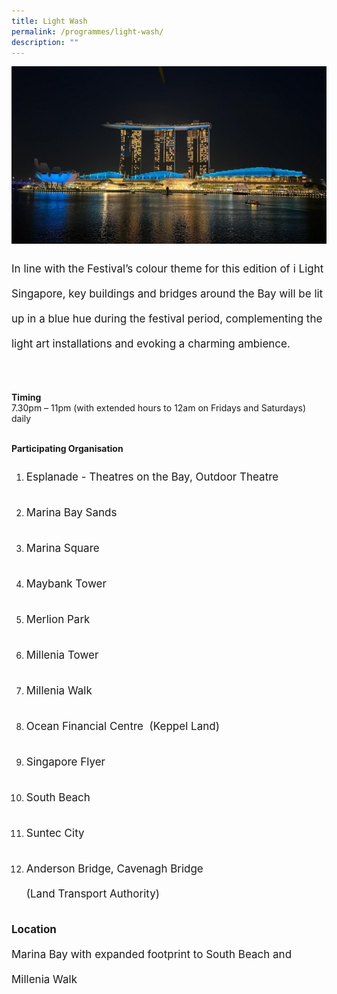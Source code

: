 ```yaml
---
title: Light Wash
permalink: /programmes/light-wash/
description: ""
---
```

<img src="/images/Programmes/lightwash.JPG">
<p style="font-size:17px; line-height:40px">
In line with the Festival’s colour theme for this edition of i Light Singapore, key buildings and bridges around the Bay will be lit up in a blue hue during the festival period, complementing the light art installations and evoking a charming ambience.<br><br>

<b>Timing</b><br>
7.30pm – 11pm (with extended hours to 12am on Fridays and Saturdays) daily<br><br>
	
<b>Participating Organisation</b><br>
</p><p style="font-size:17px;line-height:40px">
	</p><ol type="1">
		<li><p style="font-size:17px;line-height:40px">Esplanade - Theatres on the Bay, Outdoor Theatre</p></li>
	<li><p style="font-size:17px;line-height:40px">Marina Bay Sands</p></li>
	<li><p style="font-size:17px;line-height:40px">Marina Square</p></li>
	<li><p style="font-size:17px;line-height:40px">Maybank Tower</p></li>
	<li><p style="font-size:17px;line-height:40px">Merlion Park</p></li>
	<li><p style="font-size:17px;line-height:40px">Millenia Tower</p></li>
	<li><p style="font-size:17px;line-height:40px">Millenia Walk</p></li>
	<li><p style="font-size:17px;line-height:40px">Ocean Financial Centre&nbsp; (Keppel Land)</p></li>
	<li><p style="font-size:17px;line-height:40px">Singapore Flyer</p></li>
	<li><p style="font-size:17px;line-height:40px">South Beach</p></li>
	<li><p style="font-size:17px;line-height:40px">Suntec City</p></li>
		<li><p style="font-size:17px;line-height:40px">Anderson Bridge, Cavenagh Bridge <br>(Land Transport Authority)</p></li></ol>

<p style="font-size:17px;line-height:40px"><b>Location</b><br>
Marina Bay with expanded footprint to South Beach and Millenia Walk
</p>